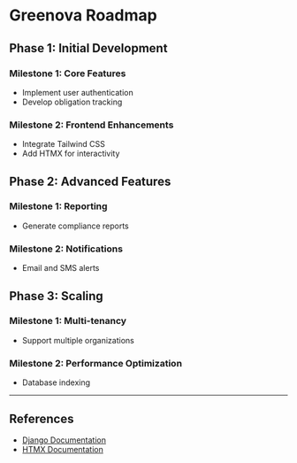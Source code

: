 # Greenova Roadmap

## Phase 1: Initial Development

### Milestone 1: Core Features

- Implement user authentication
- Develop obligation tracking

### Milestone 2: Frontend Enhancements

- Integrate Tailwind CSS
- Add HTMX for interactivity

## Phase 2: Advanced Features

### Milestone 1: Reporting

- Generate compliance reports

### Milestone 2: Notifications

- Email and SMS alerts

## Phase 3: Scaling

### Milestone 1: Multi-tenancy

- Support multiple organizations

### Milestone 2: Performance Optimization

- Database indexing

---

## References

- [Django Documentation](https://docs.djangoproject.com/)
- [HTMX Documentation](https://htmx.org/)
